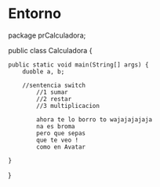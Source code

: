 # Entorno

package prCalculadora;


public class Calculadora {

    
    public static void main(String[] args) {
        duoble a, b;

        //sentencia switch
            //1 sumar
            //2 restar
            //3 multiplicacion

            ahora te lo borro to wajajajajaja 
            na es broma 
            pero que sepas 
            que te veo !
            como en Avatar

    }
    
}
